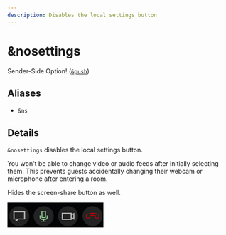 ```yaml
---
description: Disables the local settings button
---
```


# \&nosettings

Sender-Side Option! ([`&push`](push.md))

## Aliases

* `&ns`

## Details

`&nosettings` disables the local settings button.

You won't be able to change video or audio feeds after initially selecting them. This prevents guests accidentally changing their webcam or microphone after entering a room.

Hides the screen-share button as well.

![](<../.gitbook/assets/image (97).png>)
